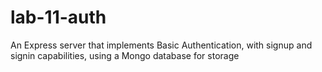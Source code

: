 # lab-11-auth
An Express server that implements Basic Authentication, with signup and signin capabilities, using a Mongo database for storage
